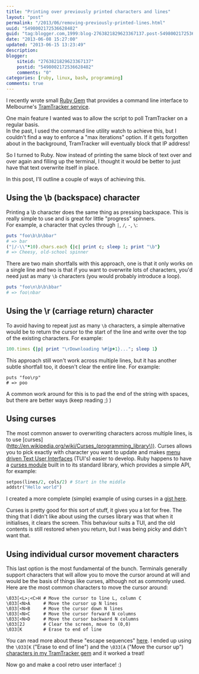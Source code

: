 ```yaml
---
title: "Printing over previously printed characters and lines"
layout: "post"
permalink: "/2013/06/removing-previously-printed-lines.html"
uuid: "5498002172536628482"
guid: "tag:blogger.com,1999:blog-2763821829623367137.post-5498002172536628482"
date: "2013-06-08 15:27:00"
updated: "2013-06-15 13:23:49"
description: 
blogger:
    siteid: "2763821829623367137"
    postid: "5498002172536628482"
    comments: "0"
categories: [ruby, linux, bash, programming]
comments: true
---
```


I recently wrote small [Ruby Gem](https://github.com/stevenocchipinti/tramtracker) that provides a command line interface to Melbourne's [TramTracker service](http://yarratrams.com.au/tramtracker).

One main feature I wanted was to allow the script to poll TramTracker on a regular basis.  
In the past, I used the command line utility watch to achieve this, but I couldn't find a way to enforce a "max iterations" option.
If it gets forgotten about in the background, TramTracker will eventually block that IP address!

So I turned to Ruby. Now instead of printing the same block of text over and over again and filling up the terminal, I thought it would be better to just have that text overwrite itself in place.

In this post, I'll outline a couple of ways of achieving this.

Using the \b (backspace) character
----------------------------------

Printing a \b character does the same thing as pressing backspace. This is really simple to use and is great for little "progress" spinners.  
For example, a character that cycles through `|`, `/`, `-`, `\`:

``` ruby
puts "foo\b\b\bbar"
# => bar
("|/-\\"*10).chars.each {|c| print c; sleep 1; print "\b"}
# => Cheesy, old-school spinner
```

There are two main shortfalls with this approach, one is that it only works on a single line and two is that if you want to overwrite lots of characters, you'd need just as many `\b` characters (you would probably introduce a loop).

``` ruby
puts "foo\n\b\b\bbar"
# => foo\nbar
```

Using the \r (carriage return) character
----------------------------------------

To avoid having to repeat just as many `\b` characters, a simple alternative would be to return the cursor to the start of the line and write over the top of the existing characters. For example:

``` ruby
100.times {|p| print "\rDownloading %#{p+1}..."; sleep 1}
```

This approach still won't work across multiple lines, but it has another subtle shortfall too, it doesn't clear the entire line. For example:

```
puts "foo\rp"
# => poo
```

A common work around for this is to pad the end of the string with spaces, but there are better ways (keep reading ;) )


Using curses
------------

The most common answer to overwriting characters across multiple lines, is to use [curses](http://en.wikipedia.org/wiki/Curses_(programming_library\)).
Curses allows you to pick exactly with character you want to update and makes [menu driven Text User Interfaces](https://www.google.com.au/search?hl=en&q=command+line+curses&bav=on.2,or.r_cp.r_qf.&bvm=bv.47534661,d.aGc&biw=1366&bih=679&um=1&ie=UTF-8&tbm=isch&source=og&sa=N&tab=wi&ei=r0WzUbyWF4T-iAfn8IH4DA) (TUI's) easier to develop.
Ruby happens to have a [curses module](http://www.ruby-doc.org/stdlib-2.0/libdoc/curses/rdoc/Curses.html) built in to its standard library, which provides a simple API, for example:

``` ruby
setpos(lines/2, cols/2) # Start in the middle
addstr("Hello world")
```

I created a more complete (simple) example of using curses in a [gist here](https://gist.github.com/stevenocchipinti/5703381).

Curses is pretty good for this sort of stuff, it gives you a lot for free.
The thing that I didn't like about using the curses library was that when it initialises, it clears the screen.
This behaviour suits a TUI, and the old contents is still restored when you return, but I was being picky and didn't want that.


Using individual cursor movement characters
-------------------------------------------

This last option is the most fundamental of the bunch. Terminals generally support characters that will allow you to move the cursor around at will and would be the basis of things like curses, although not as commonly used. Here are the most common characters to move the cursor around:

```
\033[<L>;<C>H # Move the cursor to line L, column C
\033[<N>A     # Move the cursor up N lines
\033[<N>B     # Move the cursor down N lines
\033[<N>C     # Move the cursor forward N columns
\033[<N>D     # Move the cursor backward N columns
\033[2J       # Clear the screen, move to (0,0)
\033[K        # Erase to end of line
```

You can read more about these "escape sequences" [here](http://www.linuxselfhelp.com/howtos/Bash-Prompt/Bash-Prompt-HOWTO-6.html#ss6.2).
I ended up using the `\033[K` ("Erase to end of line") and the `\033[A` ("Move the cursor up") [characters in my TramTracker gem](https://github.com/stevenocchipinti/tramtracker/blob/master/lib/formatters/polling_formatter.rb) and it worked a treat!

Now go and make a cool retro user interface! :)
